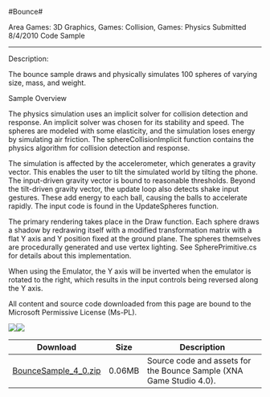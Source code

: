 #Bounce#

Area
Games: 3D Graphics, Games: Collision, Games: Physics
Submitted
8/4/2010
Code Sample

---

Description:

The bounce sample draws and physically simulates 100 spheres of varying size, mass, and weight.

Sample Overview

The physics simulation uses an implicit solver for collision detection and response. An implicit solver was chosen for its stability and speed. The spheres are modeled with some elasticity, and the simulation loses energy by simulating air friction. The sphereCollisionImplicit function contains the physics algorithm for collision detection and response.

The simulation is affected by the accelerometer, which generates a gravity vector. This enables the user to tilt the simulated world by tilting the phone. The input-driven gravity vector is bound to reasonable thresholds. Beyond the tilt-driven gravity vector, the update loop also detects shake input gestures. These add energy to each ball, causing the balls to accelerate rapidly. The input code is found in the UpdateSpheres function.  

The primary rendering takes place in the Draw function. Each sphere draws a shadow by redrawing itself with a modified transformation matrix with a flat Y axis and Y position fixed at the ground plane. The spheres themselves are procedurally generated and use vertex lighting. See SpherePrimitive.cs for details about this implementation.

When using the Emulator, the Y axis will be inverted when the emulator is rotated to the right, which results in the input controls being reversed along the Y axis.


All content and source code downloaded from this page are bound to the Microsoft Permissive License (Ms-PL).

 
![](https://github.com/nkast/XNAGameStudio/blob/master/Images/Bounce1.png)![](https://github.com/nkast/XNAGameStudio/blob/master/Images/Bounce2.png)	

 

 
Download | Size | Description
---|---|---|
[BounceSample_4_0.zip](https://github.com/nkast/XNAGameStudio/blob/master/Samples/BounceSample_4_0.zip?raw=true) | 0.06MB | Source code and assets for the Bounce Sample (XNA Game Studio 4.0). 